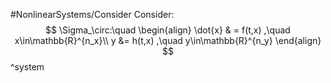 #NonlinearSystems/Consider
Consider:
$$
\Sigma_\circ:\quad
\begin{align}
\dot{x} & = f(t,x) ,\quad x\in\mathbb{R}^{n_x}\\
y &= h(t,x) ,\quad y\in\mathbb{R}^{n_y}
\end{align}
$$
^system